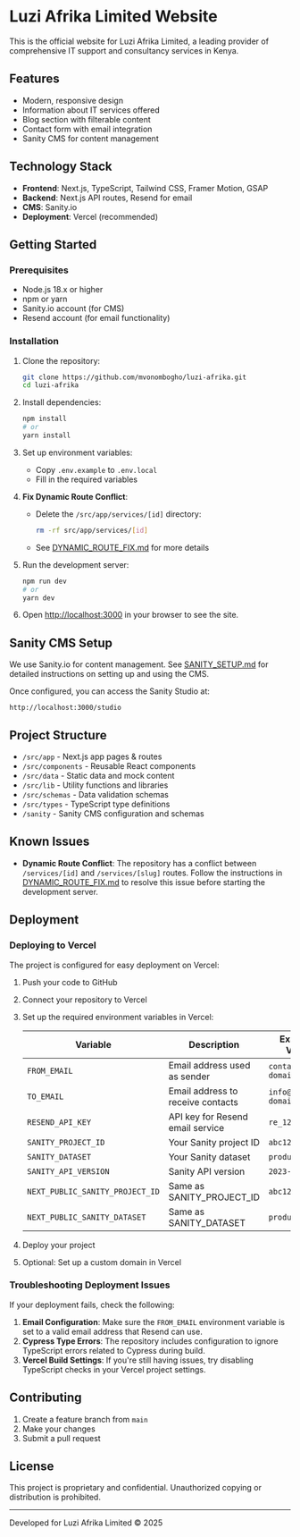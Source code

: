 # Luzi Afrika Limited Website

This is the official website for Luzi Afrika Limited, a leading provider of comprehensive IT support and consultancy services in Kenya.

## Features

- Modern, responsive design
- Information about IT services offered
- Blog section with filterable content
- Contact form with email integration
- Sanity CMS for content management

## Technology Stack

- **Frontend**: Next.js, TypeScript, Tailwind CSS, Framer Motion, GSAP
- **Backend**: Next.js API routes, Resend for email
- **CMS**: Sanity.io
- **Deployment**: Vercel (recommended)

## Getting Started

### Prerequisites

- Node.js 18.x or higher
- npm or yarn
- Sanity.io account (for CMS)
- Resend account (for email functionality)

### Installation

1. Clone the repository:
   ```bash
   git clone https://github.com/mvonombogho/luzi-afrika.git
   cd luzi-afrika
   ```

2. Install dependencies:
   ```bash
   npm install
   # or
   yarn install
   ```

3. Set up environment variables:
   - Copy `.env.example` to `.env.local`
   - Fill in the required variables

4. **Fix Dynamic Route Conflict**: 
   - Delete the `/src/app/services/[id]` directory:
     ```bash
     rm -rf src/app/services/[id]
     ```
   - See [DYNAMIC_ROUTE_FIX.md](DYNAMIC_ROUTE_FIX.md) for more details

5. Run the development server:
   ```bash
   npm run dev
   # or
   yarn dev
   ```

6. Open [http://localhost:3000](http://localhost:3000) in your browser to see the site.

## Sanity CMS Setup

We use Sanity.io for content management. See [SANITY_SETUP.md](SANITY_SETUP.md) for detailed instructions on setting up and using the CMS.

Once configured, you can access the Sanity Studio at:
```
http://localhost:3000/studio
```

## Project Structure

- `/src/app` - Next.js app pages & routes
- `/src/components` - Reusable React components
- `/src/data` - Static data and mock content
- `/src/lib` - Utility functions and libraries
- `/src/schemas` - Data validation schemas
- `/src/types` - TypeScript type definitions
- `/sanity` - Sanity CMS configuration and schemas

## Known Issues

- **Dynamic Route Conflict**: The repository has a conflict between `/services/[id]` and `/services/[slug]` routes. Follow the instructions in [DYNAMIC_ROUTE_FIX.md](DYNAMIC_ROUTE_FIX.md) to resolve this issue before starting the development server.

## Deployment

### Deploying to Vercel

The project is configured for easy deployment on Vercel:

1. Push your code to GitHub
2. Connect your repository to Vercel
3. Set up the required environment variables in Vercel:
   
   | Variable | Description | Example Value |
   |----------|-------------|---------------|
   | `FROM_EMAIL` | Email address used as sender | `contact@your-domain.com` |
   | `TO_EMAIL` | Email address to receive contacts | `info@your-domain.com` |
   | `RESEND_API_KEY` | API key for Resend email service | `re_123456789` |
   | `SANITY_PROJECT_ID` | Your Sanity project ID | `abc123def` |
   | `SANITY_DATASET` | Your Sanity dataset | `production` |
   | `SANITY_API_VERSION` | Sanity API version | `2023-08-01` |
   | `NEXT_PUBLIC_SANITY_PROJECT_ID` | Same as SANITY_PROJECT_ID | `abc123def` |
   | `NEXT_PUBLIC_SANITY_DATASET` | Same as SANITY_DATASET | `production` |

4. Deploy your project
5. Optional: Set up a custom domain in Vercel

### Troubleshooting Deployment Issues

If your deployment fails, check the following:

1. **Email Configuration**: Make sure the `FROM_EMAIL` environment variable is set to a valid email address that Resend can use.
2. **Cypress Type Errors**: The repository includes configuration to ignore TypeScript errors related to Cypress during build.
3. **Vercel Build Settings**: If you're still having issues, try disabling TypeScript checks in your Vercel project settings.

## Contributing

1. Create a feature branch from `main`
2. Make your changes
3. Submit a pull request

## License

This project is proprietary and confidential. Unauthorized copying or distribution is prohibited.

---

Developed for Luzi Afrika Limited © 2025